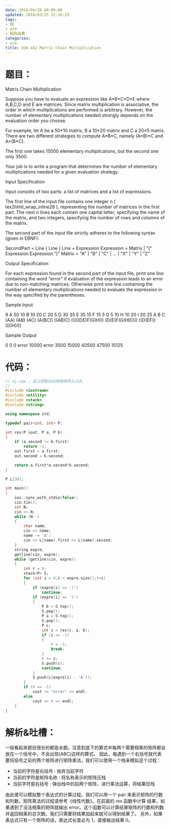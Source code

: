 ```yaml
---
date: 2016/04/28 00:00:00
updated: 2018/03/25 22:26:29
tags:
- 栈
- acm
- 矩阵运算
categories:
- acm
title: UVA-442 Matrix Chain Multiplication
---
```



# 题目：

Matrix Chain Multiplication

Suppose you have to evaluate an expression like A\*B\*C\*D\*E where A,B,C,D and E are matrices. Since matrix multiplication is associative, the order in which multiplications are performed is arbitrary. However, the number of elementary multiplications needed strongly depends on the evaluation order you choose.

For example, let A be a 50\*10 matrix, B a 10\*20 matrix and C a 20\*5 matrix. There are two different strategies to compute A\*B\*C, namely (A\*B)\*C and A\*(B\*C).

The first one takes 15000 elementary multiplications, but the second one only 3500.

Your job is to write a program that determines the number of elementary multiplications needed for a given evaluation strategy.

Input Specification

Input consists of two parts: a list of matrices and a list of expressions.

The first line of the input file contains one integer n ( tex2html\_wrap\_inline28 ), representing the number of matrices in the first part. The next n lines each contain one capital letter, specifying the name of the matrix, and two integers, specifying the number of rows and columns of the matrix.

The second part of the input file strictly adheres to the following syntax (given in EBNF):

SecondPart = Line { Line } <EOF> Line = Expression <CR> Expression = Matrix | "(" Expression Expression ")" Matrix = "A" | "B" | "C" | ... | "X" | "Y" | "Z"

Output Specification

For each expression found in the second part of the input file, print one line containing the word "error" if evaluation of the expression leads to an error due to non-matching matrices. Otherwise print one line containing the number of elementary multiplications needed to evaluate the expression in the way specified by the parentheses.

Sample Input

9 A 50 10 B 10 20 C 20 5 D 30 35 E 35 15 F 15 5 G 5 10 H 10 20 I 20 25 A B C (AA) (AB) (AC) (A(BC)) ((AB)C) (((((DE)F)G)H)I) (D(E(F(G(HI))))) ((D(EF))((GH)I))

Sample Output

0 0 0 error 10000 error 3500 15000 40500 47500 15125

# 代码：

```c++
// oj.cpp : 定义控制台应用程序的入口点。
//
#include <iostream>
#include <utility>
#include <stack>
#include <string>

using namespace std;

typedef pair<int, int> P;

int res(P &out, P a, P b)
{
    if (a.second != b.first)
        return -1;
    out.first = a.first;
    out.second = b.second;

    return a.first*a.second*b.second;
}

P L[30];

int main()
{
    ios::sync_with_stdio(false);
    cin.tie();
    int N;
    cin >> N;
    while (N--)
    {
        char name;
        cin >> name;
        name -= 'A';
        cin >> L[name].first >> L[name].second;
    }
    string expre;
    getline(cin, expre);
    while (getline(cin, expre))
    {
        int r = 0;
        stack<P> S;
        for (int i = 0;i < expre.size();++i)
        {
            if (expre[i] == '(')
                continue;
            if (expre[i] == ')')
            {
                P b = S.top();
                S.pop();
                P a = S.top();
                S.pop();
                P c;
                int z = res(c, a, b);
                if (z == -1)
                {
                    r = -1;
                    break;
                }
                r += z;
                S.push(c);
                continue;
            }
            S.push(L[expre[i] - 'A']);
        }
        if (r == -1)
            cout << "error" << endl;
        else
            cout << r << endl;
    }
}
```

# 解析&吐槽：

一般看起来题目很长的都是水题。注意到底下的算式中每两个需要相乘的矩阵都会放在一个括号中，不会出现(ABC)这样的算式。 因此，每遇到一个右括号就代表要将括号之前的两个矩阵进行矩阵乘法。我们可以使用一个栈来模拟这个过程：

-   当前的字符是右括号 : 抛弃当前字符
-   当前的字符是矩阵名称 : 将名称表示的矩阵压栈
-   当前字符是右括号 : 弹出栈中的前两个矩阵，进行乘法运算，将结果压栈

由此便可以模拟整个表达式的计算过程。我们可以用一个 pair 来表示矩阵的行数和列数，矩阵乘法的过程请参考《线性代数》。在前面的 res 函数中计算 结果，如果遇到了没法相乘的矩阵就输出 error。这个函数可以计算结果矩阵的行数和列数并返回相乘的总次数。我们只需要将结果加起来就可以得到结果了。 另外，如果表达式只有一个矩阵的话，表达式长度必为 1，直接输出结果 0。
